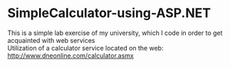 # SimpleCalculator-using-ASP.NET
This is a simple lab exercise of my university, which I code in order to get acquainted with web services                                                                            
Utilization of a calculator service located on the web: http://www.dneonline.com/calculator.asmx
